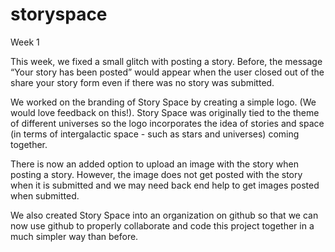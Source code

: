 # storyspace

Week 1

This week, we fixed a small glitch with posting a story. Before, the message “Your story has been posted” would appear when the user closed out of the share your story form even if there was no story was submitted. 

We worked on the branding of Story Space by creating a simple logo. (We would love feedback on this!). Story Space was originally tied to the theme of different universes so the logo incorporates the idea of stories and space (in terms of intergalactic space - such as stars and universes) coming together. 

There is now an added option to upload an image with the story when posting a story. However, the image does not get posted with the story when it is submitted and we may need back end help to get images posted when submitted.

We also created Story Space into an organization on github so that we can now use github to properly collaborate and code this project together in a much simpler way than before. 

